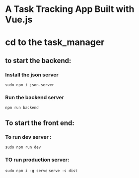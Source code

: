 # A Task Tracking App Built with Vue.js
# cd to the task_manager

## to start the backend:
### Install the json server
```sudo npm i json-server```
### Run the backend server
```npm run backend```

## To start the front end:
### To run dev server :
```sudo npm run dev```
### TO run production server:
```sudo npm i -g serve``` 
```serve -s dist``` 
